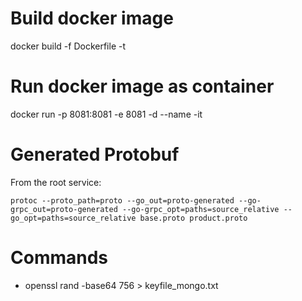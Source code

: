 # Build docker image
docker build -f Dockerfile -t <image-tag>

# Run docker image as container
docker run -p 8081:8081 -e 8081 -d --name <container-name> -it <image-tag>


# Generated Protobuf
From the root service:
```
protoc --proto_path=proto --go_out=proto-generated --go-grpc_out=proto-generated --go-grpc_opt=paths=source_relative --go_opt=paths=source_relative base.proto product.proto
```

# Commands
* openssl rand -base64 756 > keyfile_mongo.txt
